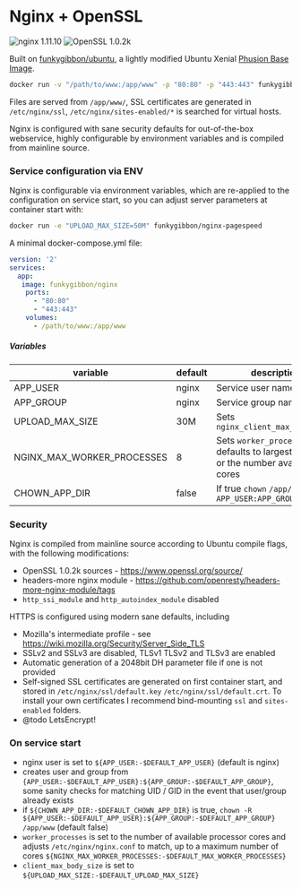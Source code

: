 # Nginx + OpenSSL

![nginx 1.11.10](https://img.shields.io/badge/nginx-1.11.10-brightgreen.svg) ![OpenSSL 1.0.2k](https://img.shields.io/badge/OpenSSL-1.0.2k-brightgreen.svg)


Built on [funkygibbon/ubuntu](https://registry.hub.docker.com/u/funkygibbon/ubuntu/), a lightly modified Ubuntu Xenial [Phusion Base Image](https://phusion.github.io/baseimage-docker/).


```bash
docker run -v "/path/to/www:/app/www" -p "80:80" -p "443:443" funkygibbon/nginx-pagespeed
```

Files are served from `/app/www/`, SSL certificates are generated in `/etc/nginx/ssl`, `/etc/nginx/sites-enabled/*` is searched for virtual hosts.

Nginx is configured with sane security defaults for out-of-the-box webservice, highly configurable by environment variables and is compiled from mainline source.

### Service configuration via ENV

Nginx is configurable via environment variables, which are re-applied to the configuration on service start, so you can adjust server parameters at container start with:

```bash
docker run -e "UPLOAD_MAX_SIZE=50M" funkygibbon/nginx-pagespeed
```

A minimal docker-compose.yml file:

```yml
version: '2'
services:
  app:
   image: funkygibbon/nginx
    ports:
      - "80:80"
      - "443:443"
    volumes:
      - /path/to/www:/app/www
```

##### Variables

variable | default | description
-------- | ------- | ---
APP_USER | nginx | Service user name
APP_GROUP | nginx | Service group name
UPLOAD_MAX_SIZE | 30M | Sets `nginx_client_max_body_size`
NGINX_MAX_WORKER_PROCESSES | 8 | Sets `worker_processes`, defaults to largest of eight, or the number available cores
CHOWN_APP_DIR | false | If true `chown` `/app/www` as `APP_USER:APP_GROUP`


### Security

Nginx is compiled from mainline source according to Ubuntu compile flags, with the following modifications:
- OpenSSL 1.0.2k sources - https://www.openssl.org/source/
- headers-more nginx module - https://github.com/openresty/headers-more-nginx-module/tags
- `http_ssi_module` and `http_autoindex_module` disabled

HTTPS is configured using modern sane defaults, including
- Mozilla's intermediate profile - see https://wiki.mozilla.org/Security/Server_Side_TLS
- SSLv2 and SSLv3 are disabled, TLSv1 TLSv2 and TLSv3 are enabled
- Automatic generation of a 2048bit DH parameter file if one is not provided
- Self-signed SSL certificates are generated on first container start, and stored in `/etc/nginx/ssl/default.key` `/etc/nginx/ssl/default.crt`.  To install your own certificates I recommend bind-mounting `ssl` and `sites-enabled` folders.
- @todo LetsEncrypt!

### On service start

- nginx user is set to `${APP_USER:-$DEFAULT_APP_USER}` (default is nginx)
- creates user and group from `{APP_USER:-$DEFAULT_APP_USER}:${APP_GROUP:-$DEFAULT_APP_GROUP}`, some sanity checks for matching UID / GID in the event that user/group already exists
- if `${CHOWN_APP_DIR:-$DEFAULT_CHOWN_APP_DIR}` is true, `chown -R ${APP_USER:-$DEFAULT_APP_USER}:${APP_GROUP:-$DEFAULT_APP_GROUP} /app/www`  (default false)
- `worker_processes` is set to the number of available processor cores and adjusts `/etc/nginx/nginx.conf` to match, up to a maximum number of cores `${NGINX_MAX_WORKER_PROCESSES:-$DEFAULT_MAX_WORKER_PROCESSES}`
- `client_max_body_size` is set to `${UPLOAD_MAX_SIZE:-$DEFAULT_UPLOAD_MAX_SIZE}`

